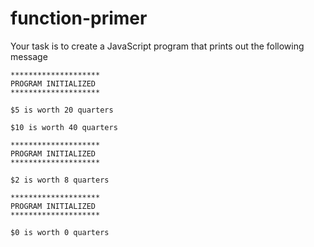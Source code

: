 # function-primer

Your task is to create a JavaScript program that prints out the following message

```
********************
PROGRAM INITIALIZED
********************

$5 is worth 20 quarters

$10 is worth 40 quarters

********************
PROGRAM INITIALIZED
********************

$2 is worth 8 quarters

********************
PROGRAM INITIALIZED
********************

$0 is worth 0 quarters
```